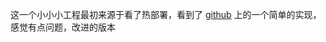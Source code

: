 这一个小小小工程最初来源于看了热部署，看到了 [github](https://github.com/chenjie19891104/ijavaboy/tree/master/AppLoader) 上的一个简单的实现，感觉有点问题，改进的版本